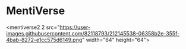 # MentiVerse
<mentiverse2 2 src="https://user-images.githubusercontent.com/82118793/212145538-06358b2e-355f-4bab-8272-e1cc575d6149.png" width="64" height="64">
